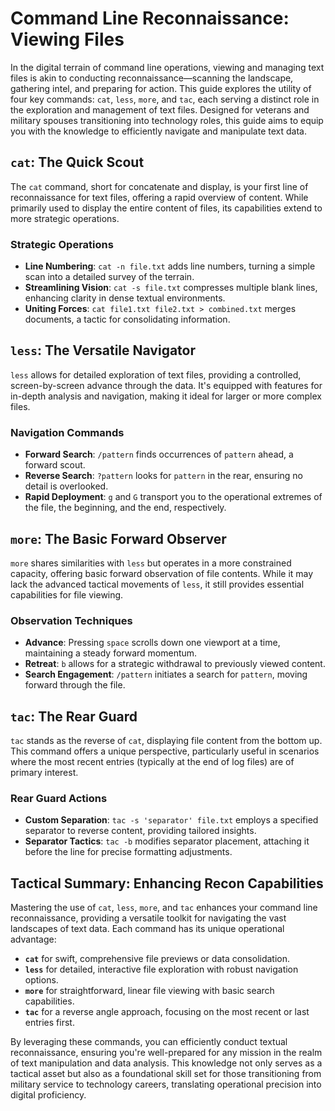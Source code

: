 # Command Line Reconnaissance: Viewing Files

In the digital terrain of command line operations, viewing and managing text files is akin to conducting reconnaissance—scanning the landscape, gathering intel, and preparing for action. This guide explores the utility of four key commands: `cat`, `less`, `more`, and `tac`, each serving a distinct role in the exploration and management of text files. Designed for veterans and military spouses transitioning into technology roles, this guide aims to equip you with the knowledge to efficiently navigate and manipulate text data.

## `cat`: The Quick Scout

The `cat` command, short for concatenate and display, is your first line of reconnaissance for text files, offering a rapid overview of content. While primarily used to display the entire content of files, its capabilities extend to more strategic operations.

### Strategic Operations

- **Line Numbering**: `cat -n file.txt` adds line numbers, turning a simple scan into a detailed survey of the terrain.
- **Streamlining Vision**: `cat -s file.txt` compresses multiple blank lines, enhancing clarity in dense textual environments.
- **Uniting Forces**: `cat file1.txt file2.txt > combined.txt` merges documents, a tactic for consolidating information.

## `less`: The Versatile Navigator

`less` allows for detailed exploration of text files, providing a controlled, screen-by-screen advance through the data. It's equipped with features for in-depth analysis and navigation, making it ideal for larger or more complex files.

### Navigation Commands

- **Forward Search**: `/pattern` finds occurrences of `pattern` ahead, a forward scout.
- **Reverse Search**: `?pattern` looks for `pattern` in the rear, ensuring no detail is overlooked.
- **Rapid Deployment**: `g` and `G` transport you to the operational extremes of the file, the beginning, and the end, respectively.

## `more`: The Basic Forward Observer

`more` shares similarities with `less` but operates in a more constrained capacity, offering basic forward observation of file contents. While it may lack the advanced tactical movements of `less`, it still provides essential capabilities for file viewing.

### Observation Techniques

- **Advance**: Pressing `space` scrolls down one viewport at a time, maintaining a steady forward momentum.
- **Retreat**: `b` allows for a strategic withdrawal to previously viewed content.
- **Search Engagement**: `/pattern` initiates a search for `pattern`, moving forward through the file.

## `tac`: The Rear Guard

`tac` stands as the reverse of `cat`, displaying file content from the bottom up. This command offers a unique perspective, particularly useful in scenarios where the most recent entries (typically at the end of log files) are of primary interest.

### Rear Guard Actions

- **Custom Separation**: `tac -s 'separator' file.txt` employs a specified separator to reverse content, providing tailored insights.
- **Separator Tactics**: `tac -b` modifies separator placement, attaching it before the line for precise formatting adjustments.

## Tactical Summary: Enhancing Recon Capabilities

Mastering the use of `cat`, `less`, `more`, and `tac` enhances your command line reconnaissance, providing a versatile toolkit for navigating the vast landscapes of text data. Each command has its unique operational advantage:

- **`cat`** for swift, comprehensive file previews or data consolidation.
- **`less`** for detailed, interactive file exploration with robust navigation options.
- **`more`** for straightforward, linear file viewing with basic search capabilities.
- **`tac`** for a reverse angle approach, focusing on the most recent or last entries first.

By leveraging these commands, you can efficiently conduct textual reconnaissance, ensuring you're well-prepared for any mission in the realm of text manipulation and data analysis. This knowledge not only serves as a tactical asset but also as a foundational skill set for those transitioning from military service to technology careers, translating operational precision into digital proficiency.